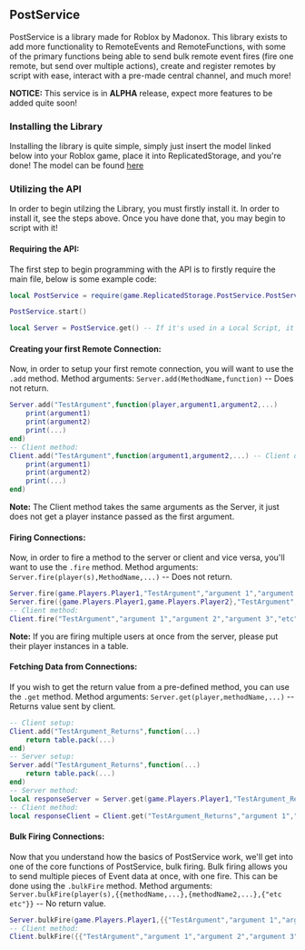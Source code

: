 ## PostService

PostService is a library made for Roblox by Madonox.  This library exists to add more functionality to RemoteEvents and RemoteFunctions, with some of the primary functions being able to send bulk remote event fires (fire one remote, but send over multiple actions), create and register remotes by script with ease, interact with a pre-made central channel, and much more!

**NOTICE:** This service is in **ALPHA** release, expect more features to be added quite soon!

### Installing the Library

Installing the library is quite simple, simply just insert the model linked below into your Roblox game, place it into ReplicatedStorage, and you're done!  The model can be found [here](https://www.roblox.com/library/8225940888/PostService)

### Utilizing the API

In order to begin utilzing the Library, you must firstly install it.  In order to install it, see the steps above.  Once you have done that, you may begin to script with it!

#### Requiring the API:

The first step to begin programming with the API is to firstly require the main file, below is some example code:
```lua
local PostService = require(game.ReplicatedStorage.PostService.PostService)

PostService.start()

local Server = PostService.get() -- If it's used in a Local Script, it would return the Server methods instead.
```

#### Creating your first Remote Connection:

Now, in order to setup your first remote connection, you will want to use the `.add` method.
Method arguments:
`Server.add(MethodName,function)` -- Does not return.


```lua
Server.add("TestArgument",function(player,argument1,argument2,...)
	print(argument1)
	print(argument2)
	print(...)
end)
-- Client method:
Client.add("TestArgument",function(argument1,argument2,...) -- Client does NOT get a player.
	print(argument1)
	print(argument2)
	print(...)
end)
```

**Note:** The Client method takes the same arguments as the Server, it just does not get a player instance passed as the first argument.

#### Firing Connections:

Now, in order to fire a method to the server or client and vice versa, you'll want to use the `.fire` method.
Method arguments:
`Server.fire(player(s),MethodName,...)` -- Does not return.

```lua
Server.fire(game.Players.Player1,"TestArgument","argument 1","argument 2","argument 3","etc")
Server.fire({game.Players.Player1,game.Players.Player2},"TestArgument","argument 1","argument 2","argument 3","etc")
-- Client method:
Client.fire("TestArgument","argument 1","argument 2","argument 3","etc")
```

**Note:** If you are firing multiple users at once from the server, please put their player instances in a table.

#### Fetching Data from Connections:

If you wish to get the return value from a pre-defined method, you can use the `.get` method.
Method arguments:
`Server.get(player,methodName,...)` -- Returns value sent by client.

```lua
-- Client setup:
Client.add("TestArgument_Returns",function(...)
	return table.pack(...)
end)
-- Server setup:
Server.add("TestArgument_Returns",function(...)
	return table.pack(...)
end)
-- Server method:
local responseServer = Server.get(game.Players.Player1,"TestArgument_Returns","argument 1","argument 2","argument 3","etc")
-- Client method:
local responseClient = Client.get("TestArgument_Returns","argument 1","argument 2","argument 3","etc")
```

#### Bulk Firing Connections:

Now that you understand how the basics of PostService work, we'll get into one of the core functions of PostService, bulk firing.  Bulk firing allows you to send multiple pieces of Event data at once, with one fire.  This can be done using the `.bulkFire` method.
Method arguments:
`Server.bulkFire(player(s),{{methodName,...},{methodName2,...},{"etc etc"}}` -- No return value.

```lua
Server.bulkFire(game.Players.Player1,{{"TestArgument","argument 1","argument 2","argument 3"},{"TestArgument","second argument 1","second argument 2","second argument 3"}})
-- Client method:
Client.bulkFire({{"TestArgument","argument 1","argument 2","argument 3"},{"TestArgument","second argument 1","second argument 2","second argument 3"}})
```
